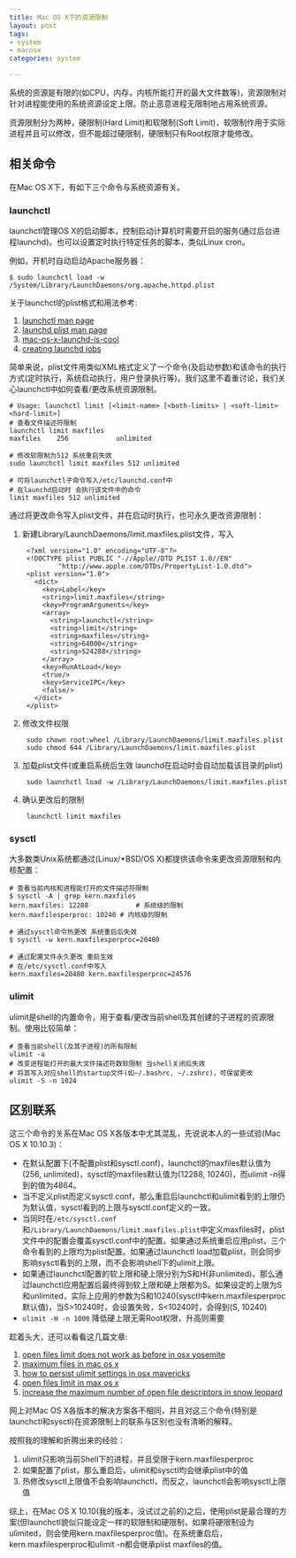 ```yaml
---
title: Mac OS X下的资源限制
layout: post
tags:
- system
- macosx
categories: system

---
```


系统的资源是有限的(如CPU，内存，内核所能打开的最大文件数等)，资源限制对针对进程能使用的系统资源设定上限。防止恶意进程无限制地占用系统资源。

资源限制分为两种，硬限制(Hard Limit)和软限制(Soft Limit)，软限制作用于实际进程并且可以修改，但不能超过硬限制，硬限制只有Root权限才能修改。

## 相关命令

在Mac OS X下，有如下三个命令与系统资源有关。

### launchctl

launchctl管理OS X的启动脚本，控制启动计算机时需要开启的服务(通过后台进程launchd)。也可以设置定时执行特定任务的脚本，类似Linux cron。

例如，开机时自动启动Apache服务器：

	$ sudo launchctl load -w /System/Library/LaunchDaemons/org.apache.httpd.plist

<!--more-->

关于launchctl的plist格式和用法参考:

1. [launchctl man page](https://developer.apple.com/legacy/library/documentation/Darwin/Reference/ManPages/man1/launchctl.1.html)
2. [launchd plist man page](https://developer.apple.com/legacy/library/documentation/Darwin/Reference/ManPages/man5/launchd.plist.5.html)
3. [mac-os-x-launchd-is-cool](http://paul.annesley.cc/2012/09/mac-os-x-launchd-is-cool/)
4. [creating launchd jobs](https://developer.apple.com/library/content/documentation/MacOSX/Conceptual/BPSystemStartup/Chapters/CreatingLaunchdJobs.html)

简单来说，plist文件用类似XML格式定义了一个命令(及启动参数)和该命令的执行方式(定时执行，系统启动执行，用户登录执行等)。我们这里不着重讨论，我们关心launchctl中如何查看/更改系统资源限制。

	# Usage: launchctl limit [<limit-name> [<both-limits> | <soft-limit> <hard-limit>]
	# 查看文件描述符限制
	launchctl limit maxfiles
	maxfiles    256            unlimited 

	# 修改软限制为512 系统重启失效
	sudo launchctl limit maxfiles 512 unlimited
	
	# 可将launchctl子命令写入/etc/launchd.conf中
	# 在launchd启动时 会执行该文件中的命令
	limit maxfiles 512 unlimited
	
通过将更改命令写入plist文件，并在启动时执行，也可永久更改资源限制：

1. 新建Library/LaunchDaemons/limit.maxfiles.plist文件，写入

		<?xml version="1.0" encoding="UTF-8"?>  
		<!DOCTYPE plist PUBLIC "-//Apple//DTD PLIST 1.0//EN"  
		        "http://www.apple.com/DTDs/PropertyList-1.0.dtd">
		<plist version="1.0">  
		  <dict>
		    <key>Label</key>
		    <string>limit.maxfiles</string>
		    <key>ProgramArguments</key>
		    <array>
		      <string>launchctl</string>
		      <string>limit</string>
		      <string>maxfiles</string>
		      <string>64000</string>
		      <string>524288</string>
		    </array>
		    <key>RunAtLoad</key>
		    <true/>
		    <key>ServiceIPC</key>
		    <false/>
		  </dict>
		</plist>
2. 修改文件权限
	
		sudo chown root:wheel /Library/LaunchDaemons/limit.maxfiles.plist
		sudo chmod 644 /Library/LaunchDaemons/limit.maxfiles.plist
	
3. 加载plist文件(或重启系统后生效 launchd在启动时会自动加载该目录的plist)

		sudo launchctl load -w /Library/LaunchDaemons/limit.maxfiles.plist
4. 确认更改后的限制

		launchctl limit maxfiles
		
### sysctl

大多数类Unix系统都通过(Linux/*BSD/OS X)都提供该命令来更改资源限制和内核配置：

	# 查看当前内核和进程能打开的文件描述符限制
	$ sysctl -A | grep kern.maxfiles
	kern.maxfiles: 12288 			# 系统级的限制
	kern.maxfilesperproc: 10240	# 内核级的限制
	
	# 通过sysctl命令热更改 系统重启后失效
	$ sysctl -w kern.maxfilesperproc=20480
	
	# 通过配置文件永久更改 重启生效
	# 在/etc/sysctl.conf中写入
	kern.maxfiles=20480 kern.maxfilesperproc=24576
	
### ulimit

ulimit是shell的内置命令，用于查看/更改当前shell及其创建的子进程的资源限制。使用比较简单：

	# 查看当前shell(及其子进程)的所有限制
	ulimit -a
	# 改变进程能打开的最大文件描述符数软限制 当shell关闭后失效
	# 将其写入对应shell的startup文件(如~/.bashrc, ~/.zshrc)，可保留更改
	ulimit -S -n 1024

## 区别联系

这三个命令的关系在Mac OS X各版本中尤其混乱，先说说本人的一些试验(Mac OS X 10.10.3)：

- 在默认配置下(不配置plist和sysctl.conf)，launchctl的maxfiles默认值为(256, unlimited)，sysctl的maxfiles默认值为(12288, 10240)，而ulimit -n得到的值为4864。
- 当不定义plist而定义sysctl.conf，那么重启后launchctl和ulimit看到的上限仍为默认值，sysctl看到的上限与sysctl.conf定义的一致。
- 当同时在`/etc/sysctl.conf`和`/Library/LaunchDaemons/limit.maxfiles.plist`中定义maxfiles时，plist文件中的配置会覆盖sysctl.conf中的配置。如果通过系统重启应用plist，三个命令看到的上限均为plist配置。如果通过launchctl load加载plist，则会同步影响sysctl看到的上限，而不会影响shell下的ulimit上限。
- 如果通过launchctl配置的软上限和硬上限分别为S和H(非unlimited)，那么通过launchctl应用配置后最终得到软上限和硬上限都为S。如果设定的上限为S和unlimited，实际上应用的参数为S和10240(sysctl中kern.maxfilesperproc默认值)，当S>10240时，会设置失败，S<10240时，会得到(S, 10240)
- `ulimit -H -n 1000` 降低硬上限无需Root权限，升高则需要

趁着头大，还可以看看这几篇文章:

1. [open files limit does not work as before in osx yosemite](http://superuser.com/questions/827984/open-files-limit-does-not-work-as-before-in-osx-yosemite)
2. [maximum files in mac os x](http://krypted.com/mac-os-x/maximum-files-in-mac-os-x/)
3. [how to persist ulimit settings in osx mavericks](http://unix.stackexchange.com/questions/108174/how-to-persist-ulimit-settings-in-osx-mavericks)
4. [open files limit in max os x](https://docs.basho.com/riak/kv/2.2.0/using/performance/open-files-limit/#mac-os-x)
5. [increase the maximum number of open file descriptors in snow leopard](http://superuser.com/questions/302754/increase-the-maximum-number-of-open-file-descriptors-in-snow-leopard)

网上对Mac OS X各版本的解决方案各不相同，并且对这三个命令(特别是launchctl和sysctl)在资源限制上的联系与区别也没有清晰的解释。

按照我的理解和折腾出来的经验：

1. ulimit只影响当前Shell下的进程，并且受限于kern.maxfilesperproc
2. 如果配置了plist，那么重启后，ulimit和sysctl均会继承plist中的值
3. 热修改sysctl上限值不会影响launchctl，而反之，launchctl会影响sysctl上限值

综上，在Mac OS X 10.10(我的版本，没试过之前的)之后，使用plist是最合理的方案(但launchctl貌似只能设定一样的软限制和硬限制，如果将硬限制设为ulimited，则会使用kern.maxfilesperproc值)。在系统重启后，kern.maxfilesperproc和ulimit -n都会继承plist maxfiles的值。


